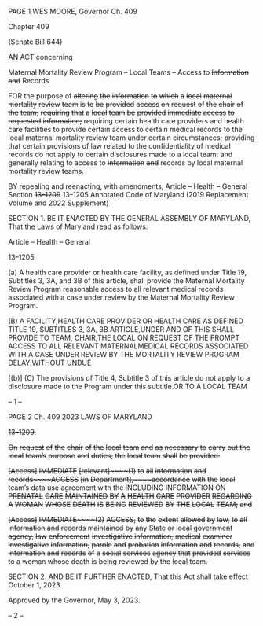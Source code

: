 PAGE 1
WES MOORE, Governor Ch. 409

Chapter 409

(Senate Bill 644)

AN ACT concerning

Maternal Mortality Review Program – Local Teams – Access to ~~Information~~ ~~and~~
Records

FOR the purpose of ~~altering~~ ~~the~~ ~~information~~ ~~to~~ ~~which~~ ~~a~~ ~~local~~ ~~maternal~~ ~~mortality~~ ~~review~~
~~team~~ ~~is~~ ~~to~~ ~~be~~ ~~provided~~ ~~access~~ ~~on~~ ~~request~~ ~~of~~ ~~the~~ ~~chair~~ ~~of~~ ~~the~~ ~~team;~~ ~~requiring~~ ~~that~~ ~~a~~
~~local~~ ~~team~~ ~~be~~ ~~provided~~ ~~immediate~~ ~~access~~ ~~to~~ ~~requested~~ ~~information;~~ requiring certain
health care providers and health care facilities to provide certain access to certain
medical records to the local maternal mortality review team under certain
circumstances; providing that certain provisions of law related to the confidentiality
of medical records do not apply to certain disclosures made to a local team; and
generally relating to access to ~~information~~ ~~and~~ records by local maternal mortality
review teams.

BY repealing and reenacting, with amendments,
Article – Health – General
Section ~~13–1209~~ 13–1205
Annotated Code of Maryland
(2019 Replacement Volume and 2022 Supplement)

SECTION 1. BE IT ENACTED BY THE GENERAL ASSEMBLY OF MARYLAND,
That the Laws of Maryland read as follows:

Article – Health – General

13–1205.

(a) A health care provider or health care facility, as defined under Title 19,
Subtitles 3, 3A, and 3B of this article, shall provide the Maternal Mortality Review Program
reasonable access to all relevant medical records associated with a case under review by the
Maternal Mortality Review Program.

(B) A FACILITY,HEALTH CARE PROVIDER OR HEALTH CARE AS DEFINED
TITLE 19, SUBTITLES 3, 3A, 3B ARTICLE,UNDER AND OF THIS SHALL PROVIDE TO
TEAM, CHAIR,THE LOCAL ON REQUEST OF THE PROMPT ACCESS TO ALL RELEVANT
MATERNALMEDICAL RECORDS ASSOCIATED WITH A CASE UNDER REVIEW BY THE
MORTALITY REVIEW PROGRAM DELAY.WITHOUT UNDUE

[(b)] (C) The provisions of Title 4, Subtitle 3 of this article do not apply to a
disclosure made to the Program under this subtitle.OR TO A LOCAL TEAM

– 1 –

PAGE 2
Ch. 409 2023 LAWS OF MARYLAND

~~13–1209.~~

~~On~~ ~~request~~ ~~of~~ ~~the~~ ~~chair~~ ~~of~~ ~~the~~ ~~local~~ ~~team~~ ~~and~~ ~~as~~ ~~necessary~~ ~~to~~ ~~carry~~ ~~out~~ ~~the~~ ~~local~~ ~~team’s~~
~~purpose~~ ~~and~~ ~~duties,~~ ~~the~~ ~~local~~ ~~team~~ ~~shall~~ ~~be~~ ~~provided:~~

~~[Access]~~ ~~IMMEDIATE~~ ~~[relevant]~~~~(1)~~ ~~to~~ ~~all~~ ~~information~~ ~~and~~ ~~records~~~~ACCESS~~
~~[in~~ ~~Department],~~~~accordance~~ ~~with~~ ~~the~~ ~~local~~ ~~team’s~~ ~~data~~ ~~use~~ ~~agreement~~ ~~with~~ ~~the~~
~~INCLUDING~~ ~~INFORMATION~~ ~~ON~~ ~~PRENATAL~~ ~~CARE~~ ~~MAINTAINED~~ ~~BY~~ ~~A~~ ~~HEALTH~~ ~~CARE~~
~~PROVIDER~~ ~~REGARDING~~ ~~A~~ ~~WOMAN~~ ~~WHOSE~~ ~~DEATH~~ ~~IS~~ ~~BEING~~ ~~REVIEWED~~ ~~BY~~ ~~THE~~ ~~LOCAL~~
~~TEAM;~~ ~~and~~

~~[Access]~~ ~~IMMEDIATE~~~~(2)~~ ~~ACCESS,~~ ~~to~~ ~~the~~ ~~extent~~ ~~allowed~~ ~~by~~ ~~law,~~ ~~to~~ ~~all~~
~~information~~ ~~and~~ ~~records~~ ~~maintained~~ ~~by~~ ~~any~~ ~~State~~ ~~or~~ ~~local~~ ~~government~~ ~~agency,~~ ~~law~~
~~enforcement~~ ~~investigative~~ ~~information,~~ ~~medical~~ ~~examiner~~ ~~investigative~~ ~~information,~~ ~~parole~~
~~and~~ ~~probation~~ ~~information~~ ~~and~~ ~~records,~~ ~~and~~ ~~information~~ ~~and~~ ~~records~~ ~~of~~ ~~a~~ ~~social~~ ~~services~~
~~agency~~ ~~that~~ ~~provided~~ ~~services~~ ~~to~~ ~~a~~ ~~woman~~ ~~whose~~ ~~death~~ ~~is~~ ~~being~~ ~~reviewed~~ ~~by~~ ~~the~~ ~~local~~ ~~team.~~

SECTION 2. AND BE IT FURTHER ENACTED, That this Act shall take effect
October 1, 2023.

Approved by the Governor, May 3, 2023.

– 2 –